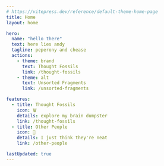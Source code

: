 ```yaml
---
# https://vitepress.dev/reference/default-theme-home-page
title: Home
layout: home

hero:
  name: "hello there"
  text: here lies andy
  tagline: peperony and chease
  actions:
    - theme: brand
      text: Thought Fossils
      link: /thought-fossils
    - theme: alt
      text: Unsorted Fragments
      link: /unsorted-fragments

features:
  - title: Thought Fossils
    icon: 🗑️
    details: explore my brain dumpster
    link: /thought-fossils
  - title: Other People
    icon: 🥔
    details: I just think they're neat
    link: /other-people

lastUpdated: true
---
```

